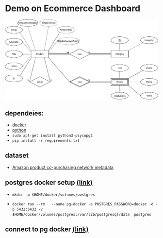 # Demo on Ecommerce Dashboard 
![schema](doc/schema.jpg)

## dependeies:
 - [docker](https://www.docker.com/)
 - [python](https://www.python.org/)
 - `sudo apt-get install python3-psycopg2`
 - `pip install -r requirements.txt`

## dataset
 - [Amazon product co-purchasing network metadata](https://snap.stanford.edu/data/amazon-meta.html)

## postgres docker setup [(link)](https://hackernoon.com/dont-install-postgres-docker-pull-postgres-bee20e200198)
 - `mkdir -p $HOME/docker/volumes/postgres`

 - `docker run --rm   --name pg-docker -e POSTGRES_PASSWORD=docker -d -p 5432:5432 -v $HOME/docker/volumes/postgres:/var/lib/postgresql/data  postgres`

## connect to pg docker [(link)](http://www.postgresqltutorial.com/postgresql-python/connect/)